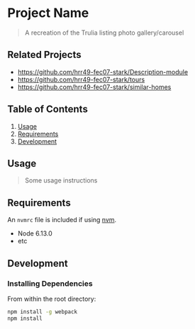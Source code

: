# Project Name

> A recreation of the Trulia listing photo gallery/carousel

## Related Projects

  - https://github.com/hrr49-fec07-stark/Description-module
  - https://github.com/hrr49-fec07-stark/tours
  - https://github.com/hrr49-fec07-stark/similar-homes

## Table of Contents

1. [Usage](#Usage)
1. [Requirements](#requirements)
1. [Development](#development)

## Usage

> Some usage instructions

## Requirements

An `nvmrc` file is included if using [nvm](https://github.com/creationix/nvm).

- Node 6.13.0
- etc

## Development

### Installing Dependencies

From within the root directory:

```sh
npm install -g webpack
npm install
```

